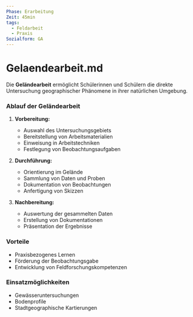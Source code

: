 ```yaml
---
Phase: Erarbeitung
Zeit: 45min
tags:
  - Feldarbeit
  - Praxis
Sozialform: GA
---
```


# Gelaendearbeit.md

Die **Geländearbeit** ermöglicht Schülerinnen und Schülern die direkte Untersuchung geographischer Phänomene in ihrer natürlichen Umgebung.

### Ablauf der Geländearbeit

1. **Vorbereitung:**
   - Auswahl des Untersuchungsgebiets
   - Bereitstellung von Arbeitsmaterialien
   - Einweisung in Arbeitstechniken
   - Festlegung von Beobachtungsaufgaben

2. **Durchführung:**
   - Orientierung im Gelände
   - Sammlung von Daten und Proben
   - Dokumentation von Beobachtungen
   - Anfertigung von Skizzen

3. **Nachbereitung:**
   - Auswertung der gesammelten Daten
   - Erstellung von Dokumentationen
   - Präsentation der Ergebnisse

### Vorteile
- Praxisbezogenes Lernen
- Förderung der Beobachtungsgabe
- Entwicklung von Feldforschungskompetenzen

### Einsatzmöglichkeiten
- Gewässeruntersuchungen
- Bodenprofile
- Stadtgeographische Kartierungen

